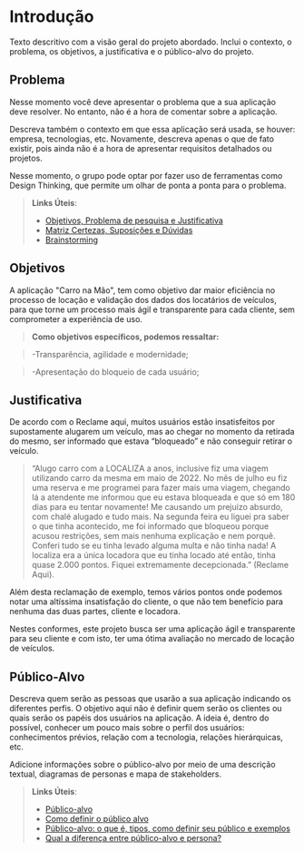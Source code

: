 # Introdução

Texto descritivo com a visão geral do projeto abordado. Inclui o contexto, o problema, os objetivos, a justificativa e o público-alvo do projeto.

## Problema
Nesse momento você deve apresentar o problema que a sua aplicação deve  resolver. No entanto, não é a hora de comentar sobre a aplicação.

Descreva também o contexto em que essa aplicação será usada, se  houver: empresa, tecnologias, etc. Novamente, descreva apenas o que de  fato existir, pois ainda não é a hora de apresentar requisitos  detalhados ou projetos.

Nesse momento, o grupo pode optar por fazer uso  de ferramentas como Design Thinking, que permite um olhar de ponta a ponta para o problema.

> **Links Úteis**:
> - [Objetivos, Problema de pesquisa e Justificativa](https://medium.com/@versioparole/objetivos-problema-de-pesquisa-e-justificativa-c98c8233b9c3)
> - [Matriz Certezas, Suposições e Dúvidas](https://medium.com/educa%C3%A7%C3%A3o-fora-da-caixa/matriz-certezas-suposi%C3%A7%C3%B5es-e-d%C3%BAvidas-fa2263633655)
> - [Brainstorming](https://www.euax.com.br/2018/09/brainstorming/)

## Objetivos

A aplicação "Carro na Mão", tem como objetivo dar maior eficiência no processo de locação e validação dos dados dos locatários de veículos, para que torne um processo mais ágil e transparente para cada cliente, sem comprometer a experiência de uso. 

> **Como objetivos específicos, podemos ressaltar:** 

> -Transparência, agilidade e modernidade; 

> -Apresentação do bloqueio de cada usuário; 

## Justificativa

De acordo com o Reclame aqui, muitos usuários estão insatisfeitos por supostamente alugarem um veículo, mas ao chegar no momento da retirada do mesmo, ser informado que estava “bloqueado” e não conseguir retirar o veículo. 

>“Alugo carro com a LOCALIZA a anos, inclusive fiz uma viagem utilizando carro da mesma em maio de 2022. No mês de julho eu fiz uma reserva e me programei para fazer mais uma viagem, chegando lá a atendente me informou que eu estava bloqueada e que só em 180 dias para eu tentar novamente! Me causando um prejuízo absurdo, com chalé alugado e tudo mais. Na segunda feira eu liguei pra saber o que tinha acontecido, me foi informado que bloqueou porque acusou restrições, sem mais nenhuma explicação e nem porquê. Conferi tudo se eu tinha levado alguma multa e não tinha nada! A localiza era a única locadora que eu tinha locado até então, tinha quase 2.000 pontos. Fiquei extremamente decepcionada.” (Reclame Aqui). 

Além desta reclamação de exemplo, temos vários pontos onde podemos notar uma altíssima insatisfação do cliente, o que não tem benefício para nenhuma das duas partes, cliente e locadora. 

Nestes conformes, este projeto busca ser uma aplicação ágil e transparente para seu cliente e com isto, ter uma ótima avaliação no mercado de locação de veículos. 

## Público-Alvo

Descreva quem serão as pessoas que usarão a sua aplicação indicando os diferentes perfis. O objetivo aqui não é definir quem serão os clientes ou quais serão os papéis dos usuários na aplicação. A ideia é, dentro do possível, conhecer um pouco mais sobre o perfil dos usuários: conhecimentos prévios, relação com a tecnologia, relações
hierárquicas, etc.

Adicione informações sobre o público-alvo por meio de uma descrição textual, diagramas de personas e mapa de stakeholders.

> **Links Úteis**:
> - [Público-alvo](https://blog.hotmart.com/pt-br/publico-alvo/)
> - [Como definir o público alvo](https://exame.com/pme/5-dicas-essenciais-para-definir-o-publico-alvo-do-seu-negocio/)
> - [Público-alvo: o que é, tipos, como definir seu público e exemplos](https://klickpages.com.br/blog/publico-alvo-o-que-e/)
> - [Qual a diferença entre público-alvo e persona?](https://rockcontent.com/blog/diferenca-publico-alvo-e-persona/)

